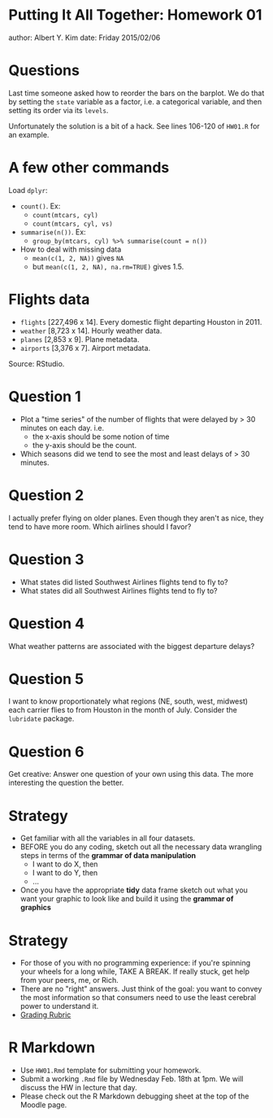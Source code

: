 Putting It All Together: Homework 01
========================================================
author: Albert Y. Kim
date: Friday 2015/02/06






Questions
========================================================

Last time someone asked how to reorder the bars on the barplot.  We do that by setting the `state` variable as a factor, i.e. a categorical variable, and then setting its order via its `levels`.

Unfortunately the solution is a bit of a hack.  See lines 106-120 of `HW01.R` for an example.



A few other commands
========================================================
Load `dplyr`:

* `count()`.  Ex:
    + `count(mtcars, cyl)`
    + `count(mtcars, cyl, vs)`
* `summarise(n())`.  Ex:
    + `group_by(mtcars, cyl) %>% summarise(count = n())`
* How to deal with missing data
    + `mean(c(1, 2, NA))` gives `NA`
    + but `mean(c(1, 2, NA), na.rm=TRUE)` gives 1.5.



Flights data
========================================================

* `flights` [227,496 x 14]. Every domestic flight departing Houston in 2011.
* `weather` [8,723 x 14]. Hourly weather data.
* `planes` [2,853 x 9]. Plane metadata.
* `airports` [3,376 x 7]. Airport metadata.

Source: RStudio.



Question 1
========================================================

* Plot a "time series" of the number of flights that were delayed by > 30 minutes on each day.  i.e.
    + the x-axis should be some notion of time
    + the y-axis should be the count.
* Which seasons did we tend to see the most and least delays of > 30 minutes.



Question 2
========================================================

I actually prefer flying on older planes.  Even though they aren't as nice, they tend to have more room.  Which airlines should I favor?



Question 3
========================================================

* What states did listed Southwest Airlines flights tend to fly to?
* What states did all Southwest Airlines flights tend to fly to?



Question 4
========================================================

What weather patterns are associated with the biggest departure delays?




Question 5
========================================================

I want to know proportionately what regions (NE, south, west, midwest) each carrier flies to from Houston in the month of July.  Consider the `lubridate` package.



Question 6
========================================================

Get creative:  Answer one question of your own using this data.  The more interesting the question the better.




Strategy
========================================================

* Get familiar with all the variables in all four datasets.
* BEFORE you do any coding, sketch out all the necessary data wrangling steps in terms of the **grammar of data manipulation**
    + I want to do X, then
    + I want to do Y, then
    + ...
* Once you have the appropriate **tidy** data frame sketch out what you want your graphic to look like and build it using the **grammar of graphics**




Strategy
========================================================

* For those of you with no programming experience: if you're spinning your wheels for a long while, TAKE A BREAK.  If really stuck, get help from your peers, me, or Rich.
* There are no "right" answers.  Just think of the goal:  you want to convey the most information so that consumers need to use the least cerebral power to understand it.
* [Grading Rubric](http://stat545-ubc.github.io/peer-review01_marking-rubric.html)





R Markdown
========================================================

* Use `HW01.Rmd` template for submitting your homework.
* Submit a working `.Rmd` file by Wednesday Feb. 18th at 1pm.  We will discuss the HW in lecture that day.
* Please check out the R Markdown debugging sheet at the top of the Moodle page.



